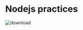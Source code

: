# Nodejs practices
![download](https://user-images.githubusercontent.com/44690390/235902388-246352c2-c61b-4be9-bb01-1eee7735bc9e.png)
